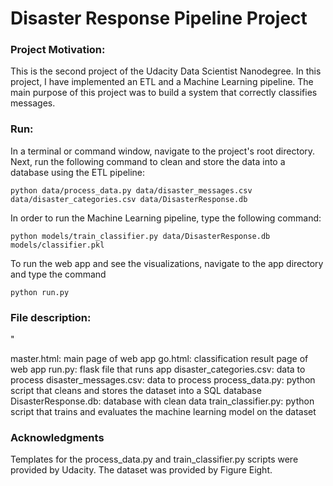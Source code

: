 # Disaster Response Pipeline Project

### Project Motivation:

This is the second project of the Udacity Data Scientist Nanodegree. In this project, I have implemented an ETL and a Machine Learning pipeline. The main
purpose of this project was to build a system that correctly classifies messages.

### Run:

In a terminal or command window, navigate to the project's root directory. Next, run the following command to clean and store the data into a database
using the ETL pipeline:

`python data/process_data.py data/disaster_messages.csv data/disaster_categories.csv data/DisasterResponse.db`

In order to run the Machine Learning pipeline, type the following command:

`python models/train_classifier.py data/DisasterResponse.db models/classifier.pkl`

To run the web app and see the visualizations, navigate to the app directory and type the command

`python run.py`

### File description:
"

master.html: main page of web app
go.html: classification result page of web app
run.py: flask file that runs app
disaster_categories.csv: data to process 
disaster_messages.csv: data to process
process_data.py: python script that cleans and stores the dataset into a SQL database
DisasterResponse.db: database with clean data 
train_classifier.py: python script that trains and evaluates the machine learning model on the dataset


### Acknowledgments

Templates for the process_data.py and train_classifier.py scripts were provided by Udacity. The dataset was provided by Figure Eight. 
